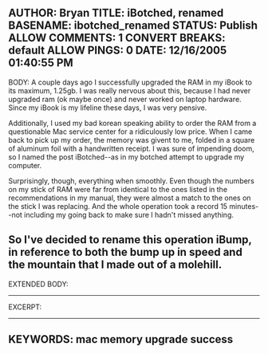 AUTHOR: Bryan
TITLE: iBotched, renamed
BASENAME: ibotched_renamed
STATUS: Publish
ALLOW COMMENTS: 1
CONVERT BREAKS: __default__
ALLOW PINGS: 0
DATE: 12/16/2005 01:40:55 PM
-----
BODY:
A couple days ago I successfully upgraded the RAM in my iBook to its maximum, 1.25gb. I was really nervous about this, because I had never upgraded ram (ok maybe once) and never worked on laptop hardware. Since my iBook is my lifeline these days, I was very pensive.

Additionally, I used my bad korean speaking ability to order the RAM from a questionable Mac service center for a ridiculously low price. When I came back to pick up my order, the memory was givent to me, folded in a square of aluminum foil with a handwritten receipt. I was sure of impending doom, so I named the post iBotched--as in my botched attempt to upgrade my computer.

Surprisingly, though, everything when smoothly. Even though the numbers on my stick of RAM were far from identical to the ones listed in the recommendations in my manual, they were almost a match to the ones on the stick I was replacing. And the whole operation took a record 15 minutes--not including my going back to make sure I hadn't missed anything.

So I've decided to rename this operation iBump, in reference to both the bump up in speed and the mountain that I made out of a molehill.
-----
EXTENDED BODY:

-----
EXCERPT:

-----
KEYWORDS:
mac memory upgrade success
-----



